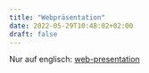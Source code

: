 ```yaml
---
title: "Webpräsentation"
date: 2022-05-29T10:48:02+02:00
draft: false
---
```


Nur auf englisch: [web-presentation](/projects/web-presentation/)